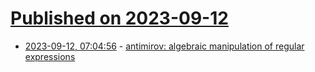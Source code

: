 # [Published on 2023-09-12](index.md)

* [2023-09-12, 07:04:56](https://lobste.rs/s/513qkc/antimirov_algebraic_manipulation) - [antimirov: algebraic manipulation of regular expressions](https://github.com/non/antimirov)
